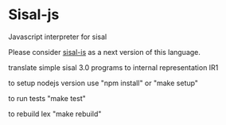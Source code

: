 Sisal-js
========

Javascript interpreter for sisal

Please consider [sisal-is](https://github.com/parsifal-47/sisal-is) as a next version of this language.

translate simple sisal 3.0 programs to internal representation IR1

to setup nodejs version use "npm install" or "make setup"

to run tests "make test"

to rebuild lex "make rebuild"
